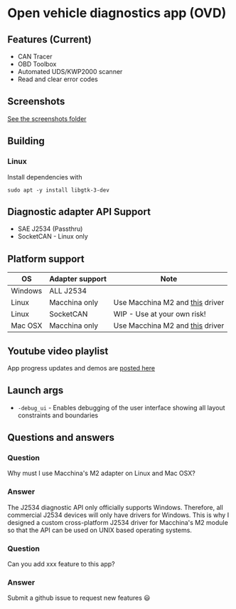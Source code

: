 # Open vehicle diagnostics app (OVD)

## Features (Current)
* CAN Tracer
* OBD Toolbox
* Automated UDS/KWP2000 scanner
* Read and clear error codes

## Screenshots
[See the screenshots folder](screenshots/)

## Building
### Linux
Install dependencies with 
```
sudo apt -y install libgtk-3-dev
```

## Diagnostic adapter API Support
* SAE J2534 (Passthru)
* SocketCAN - Linux only

## Platform support
| OS      | Adapter support | Note |
|---------|-----------------|------|
| Windows | ALL J2534       |      |
| Linux   | Macchina only   | Use Macchina M2 and [this](github.com/rnd-ash/MacchinaM2-J2534-Rust) driver |
| Linux   | SocketCAN       | WIP - Use at your own risk! |
| Mac OSX | Macchina only   | Use Macchina M2 and [this](github.com/rnd-ash/MacchinaM2-J2534-Rust) driver |

## Youtube video playlist
App progress updates and demos are [posted here](https://youtube.com/playlist?list=PLxrw-4Vt7xtty50LmMoLXN2iKiUknbMng)

## Launch args
* `-debug_ui` - Enables debugging of the user interface showing all layout constraints and boundaries


## Questions and answers

### Question
Why must I use Macchina's M2 adapter on Linux and Mac OSX?

### Answer
The J2534 diagnostic API only officially supports Windows. Therefore, all commercial J2534 devices will only have drivers for Windows.
This is why I designed a custom cross-platform J2534 driver for Macchina's M2 module so that the API can be used on UNIX based operating systems.


### Question
Can you add xxx feature to this app?

### Answer
Submit a github issue to request new features 😃